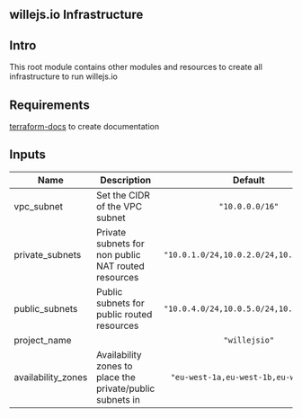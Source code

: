 ## willejs.io Infrastructure

## Intro

This root module contains other modules and resources to create all infrastructure to run willejs.io

## Requirements 

[terraform-docs](https://github.com/segmentio/terraform-docs) to create documentation

## Inputs

| Name | Description | Default | Required |
|------|-------------|:-----:|:-----:|
| vpc_subnet | Set the CIDR of the VPC subnet | `"10.0.0.0/16"` | no |
| private_subnets | Private subnets for non public NAT routed resources | `"10.0.1.0/24,10.0.2.0/24,10.0.3.0/24"` | no |
| public_subnets | Public subnets for public routed resources | `"10.0.4.0/24,10.0.5.0/24,10.0.6.0/24"` | no |
| project_name |  | `"willejsio"` | no |
| availability_zones | Availability zones to place the private/public subnets in | `"eu-west-1a,eu-west-1b,eu-west-1c"` | no |

